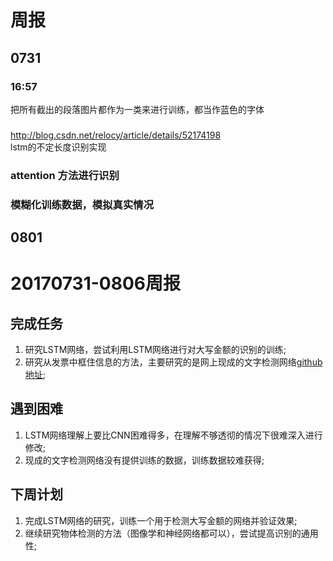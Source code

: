 # 周报
## 0731
### 16:57
把所有截出的段落图片都作为一类来进行训练，都当作蓝色的字体
### 
http://blog.csdn.net/relocy/article/details/52174198  
lstm的不定长度识别实现
### attention 方法进行识别
### 模糊化训练数据，模拟真实情况

## 0801

# 20170731-0806周报
## 完成任务
1. 研究LSTM网络，尝试利用LSTM网络进行对大写金额的识别的训练;
2. 研究从发票中框住信息的方法，主要研究的是网上现成的文字检测网络[github地址](https://github.com/szad670401/end-to-end-for-chinese-plate-recognition);

## 遇到困难
1. LSTM网络理解上要比CNN困难得多，在理解不够透彻的情况下很难深入进行修改;
2. 现成的文字检测网络没有提供训练的数据，训练数据较难获得;

## 下周计划
1. 完成LSTM网络的研究，训练一个用于检测大写金额的网络并验证效果;
2. 继续研究物体检测的方法（图像学和神经网络都可以），尝试提高识别的通用性;

